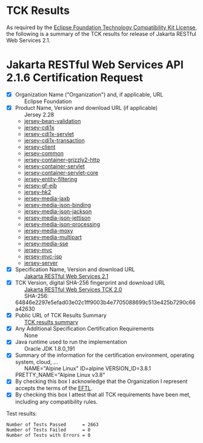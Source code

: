 TCK Results
===========

 As required by the
[Eclipse Foundation Technology Compatibility Kit License](https://www.eclipse.org/legal/tck.php),
the following is a summary of the TCK results for release of Jakarta RESTful Web Services 2.1.

 # Jakarta RESTful Web Services API 2.1.6 Certification Request

 - [x] Organization Name ("Organization") and, if applicable, URL\
 &nbsp;&nbsp;&nbsp;&nbsp;&nbsp; Eclipse Foundation
 - [x] Product Name, Version and download URL (if applicable)\
&nbsp;&nbsp;&nbsp;&nbsp;&nbsp; Jersey 2.28
   * [jersey-bean-validation](https://oss.sonatype.org/content/groups/public/org/glassfish/jersey/ext/jersey-bean-validation/2.28/jersey-bean-validation-2.28.jar)
   * [jersey-cdi1x](https://oss.sonatype.org/content/groups/public/org/glassfish/jersey/ext/cdi/jersey-cdi1x/2.28/jersey-cdi1x-2.28.jar)
   * [jersey-cdi1x-servlet](https://oss.sonatype.org/content/groups/public/org/glassfish/jersey/ext/cdi/jersey-cdi1x-servlet/2.28/jersey-cdi1x-servlet-2.28.jar)
   * [jersey-cdi1x-transaction](https://oss.sonatype.org/content/groups/public/org/glassfish/jersey/ext/cdi/jersey-cdi1x-transaction/2.28/jersey-cdi1x-transaction-2.28.jar)
   * [jersey-client](https://oss.sonatype.org/content/groups/public/org/glassfish/jersey/core/jersey-client/2.28/jersey-client-2.28.jar)
   * [jersey-common](https://oss.sonatype.org/content/groups/public/org/glassfish/jersey/core/jersey-common/2.28/jersey-common-2.28.jar)
   * [jersey-container-grizzly2-http](https://oss.sonatype.org/content/groups/public/org/glassfish/jersey/containers/jersey-container-grizzly2-http/2.28/jersey-container-grizzly2-http-2.28.jar)
   * [jersey-container-servlet](https://oss.sonatype.org/content/groups/public/org/glassfish/jersey/containers/jersey-container-servlet/2.28/jersey-container-servlet-2.28.jar)
   * [jersey-container-servlet-core](https://oss.sonatype.org/content/groups/public/org/glassfish/jersey/containers/jersey-container-servlet-core/2.28/jersey-container-servlet-core-2.28.jar)
   * [jersey-entity-filtering](https://oss.sonatype.org/content/groups/public/org/glassfish/jersey/ext/jersey-entity-filtering/2.28/jersey-entity-filtering-2.28.jar)
   * [jersey-gf-ejb](https://oss.sonatype.org/content/groups/public/org/glassfish/jersey/containers/glassfish/jersey-gf-ejb/2.28/jersey-gf-ejb-2.28.jar)
   * [jersey-hk2](https://oss.sonatype.org/content/groups/public/org/glassfish/jersey/inject/jersey-hk2/2.28/jersey-hk2-2.28.jar)
   * [jersey-media-jaxb](https://oss.sonatype.org/content/groups/public/org/glassfish/jersey/media/jersey-media-jaxb/2.28/jersey-media-jaxb-2.28.jar)
   * [jersey-media-json-binding](https://oss.sonatype.org/content/groups/public/org/glassfish/jersey/media/jersey-media-json-binding/2.28/jersey-media-json-binding-2.28.jar)
   * [jersey-media-json-jackson](https://oss.sonatype.org/content/groups/public/org/glassfish/jersey/media/jersey-media-json-jackson/2.28/jersey-media-json-jackson-2.28.jar)
   * [jersey-media-json-jettison](https://oss.sonatype.org/content/groups/public/org/glassfish/jersey/media/jersey-media-json-jettison/2.28/jersey-media-json-jettison-2.28.jar)
   * [jersey-media-json-processing](https://oss.sonatype.org/content/groups/public/org/glassfish/jersey/media/jersey-media-json-processing/2.28/jersey-media-json-processing-2.28.jar)
   * [jersey-media-moxy](https://oss.sonatype.org/content/groups/public/org/glassfish/jersey/media/jersey-media-moxy/2.28/jersey-media-moxy-2.28.jar)
   * [jersey-media-multipart](https://oss.sonatype.org/content/groups/public/org/glassfish/jersey/media/jersey-media-multipart/2.28/jersey-media-multipart-2.28.jar)
   * [jersey-media-sse](https://oss.sonatype.org/content/groups/public/org/glassfish/jersey/media/jersey-media-sse/2.28/jersey-media-sse-2.28.jar)
   * [jersey-mvc](https://oss.sonatype.org/content/groups/public/org/glassfish/jersey/ext/jersey-mvc/2.28/jersey-mvc-2.28.jar)
   * [jersey-mvc-jsp](https://oss.sonatype.org/content/groups/public/org/glassfish/jersey/ext/jersey-mvc-jsp/2.28/jersey-mvc-jsp-2.28.jar)
   * [jersey-server](https://oss.sonatype.org/content/groups/public/org/glassfish/jersey/core/jersey-server/2.28/jersey-server-2.28.jar)
- [x] Specification Name, Version and download URL\
 &nbsp;&nbsp;&nbsp;&nbsp;&nbsp; [Jakarta RESTful Web Services 2.1](https://oss.sonatype.org/content/groups/public/jakarta/ws/rs/jakarta.ws.rs-api/2.1.6/jakarta.ws.rs-api-2.1.6.jar)
- [x] TCK Version, digital SHA-256 fingerprint and download URL\
 &nbsp;&nbsp;&nbsp;&nbsp;&nbsp; [Jakarta RESTful Web Services TCK 2.0](http://download.eclipse.org/ee4j/jakartaee-tck/jakartaee8-eftl/promoted/eclipse-restful-ws-tck-2.1.0.zip)\
 &nbsp;&nbsp;&nbsp;&nbsp;&nbsp; SHA-256: 64846e2297e5efad03e02c1ff9003b4e7705088699c513e425b7290c66a42630
- [x] Public URL of TCK Results Summary\
 &nbsp;&nbsp;&nbsp;&nbsp;&nbsp; [TCK results summary](https://eclipse-ee4j.github.io/jersey/tck/jakarta-restful-web-services-2.1-summary)
- [x] Any Additional Specification Certification Requirements\
&nbsp;&nbsp;&nbsp;&nbsp;&nbsp; None
- [x] Java runtime used to run the implementation\
&nbsp;&nbsp;&nbsp;&nbsp;&nbsp; Oracle JDK 1.8.0_191
- [x] Summary of the information for the certification environment, operating system, cloud, ...\
&nbsp;&nbsp;&nbsp;&nbsp;&nbsp; NAME="Alpine Linux" ID=alpine VERSION_ID=3.8.1 PRETTY_NAME="Alpine Linux v3.8"
- [x] By checking this box I acknowledge that the Organization I represent accepts the terms of the [EFTL](https://www.eclipse.org/legal/tck.php).
- [x] By checking this box I attest that all TCK requirements have been met, including any compatibility rules.

 Test results:

 ```
Number of Tests Passed      = 2663
Number of Tests Failed      = 0   
Number of Tests with Errors = 0   
```
